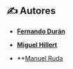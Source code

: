 ## ✍️ Autores

- **[Fernando Durán](https://github.com/Nando-Asir)**
  
- **[Miguel Hillert](https://github.com/MiguelHillert)**

- **[Manuel Ruda](https://github.com/RudaManuel)
